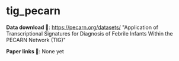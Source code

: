 # tig_pecarn

**Data download 🔗**: https://pecarn.org/datasets/ "Application of Transcriptional Signatures for Diagnosis of Febrile Infants Within the PECARN Network (TIG)"

**Paper links 📄**: None yet
